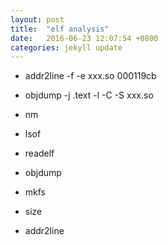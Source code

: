 ```yaml
---
layout: post
title:  "elf analysis"
date:   2016-06-23 12:07:54 +0800
categories: jekyll update
---
```


* addr2line -f -e xxx.so 000119cb  

* objdump -j .text -l -C -S xxx.so  

*  nm

* lsof

* readelf

* objdump

* mkfs

* size

* addr2line



